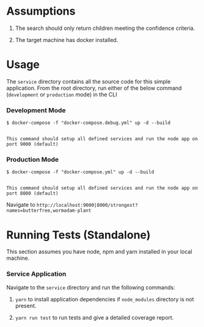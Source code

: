 # Assumptions

1. The search should only return children meeting the confidence criteria.

2. The target machine has docker installed.


# Usage

The `service` directory contains all the source code for this simple application. From the root directory, run either of the below command (`development` or `production` mode) in the CLI

### Development Mode
```
$ docker-compose -f "docker-compose.debug.yml" up -d --build


This command should setup all defined services and run the node app on port 9000 (default)
```

### Production Mode
```
$ docker-compose -f "docker-compose.yml" up -d --build


This command should setup all defined services and run the node app on port 8000 (default)
```

Navigate to `http://localhost:9000|8000/strongest?names=butterfree,wormadam-plant`


# Running Tests (Standalone)

This section assumes you have node, npm and yarn installed in your local machine.


### Service Application

Navigate to the `service` directory and run the following commands:

1. `yarn` to install application dependencies if `node_modules` directory is not present.

2. `yarn run test` to run tests and give a detailed coverage report.
